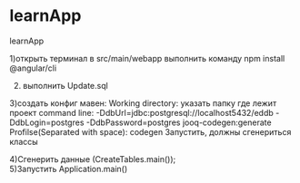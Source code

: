 # learnApp
learnApp


1)открыть терминал в src/main/webapp 
  выполнить команду npm install @angular/cli
  
2) выполнить Update.sql

3)создать конфиг мавен: 
  Working directory: указать папку где лежит проект
  command line: -DdbUrl=jdbc:postgresql://localhost5432/eddb -DdbLogin=postgres -DdbPassword=postgres jooq-codegen:generate
  Profilse(Separated with space): codegen
  Запустить, должны сгенериться классы
  
4)Сгенерить данные (СreateTables.main());  
5)Запустить Application.main()
